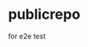 # publicrepo
for e2e test





















































































































































































































































































































































































































































































































































































































































































































































































































































































































































































































































































































































































































































































































































































































































































































































































































































































































































































































































































































































































































































































































































































































































































































































































































































































































































































































































































































